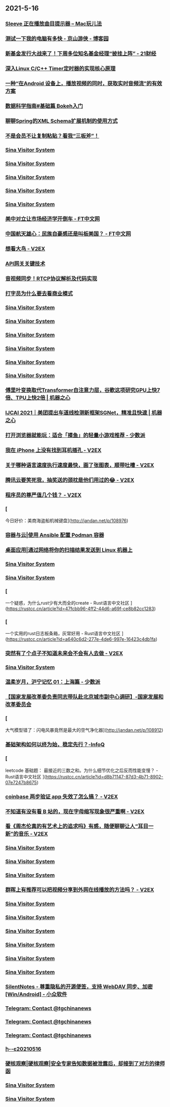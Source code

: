 
## 2021-5-16

### [Sleeve 正在播放曲目提示器 – Mac玩儿法](https://www.waerfa.com/sleeve-review)

### [测试一下我的电脑有多快 - 京山游侠 - 博客园](http://www.cnblogs.com/youxia/p/linux037.html)

### [新基金发行大战来了！下周多位知名基金经理“披挂上阵” - 21财经](https://m.21jingji.com/article/20210516/herald/3401c53735d4550d3e256fa4bca30e59.html)

### [深入Linux C/C++ Timer定时器的实现核心原理](https://www.infoq.cn/article/a38371a552d7c497b294c2d66)

### [一种“在Android 设备上，播放视频的同时，获取实时音频流”的有效方案](https://www.infoq.cn/article/8f6fe3be58fe14b80e0bee86a)

### [数据科学指南#基础篇 Bokeh入门](https://www.infoq.cn/article/c9b172d97e7f0ca812b02faa1)

### [聊聊Spring的XML Schema扩展机制的使用方式](https://www.infoq.cn/article/37bad125278f030b476d62584)

### [不是会员不让复制粘贴？看我“三板斧”！](https://www.infoq.cn/article/9cf8f4a7870e92beed755c3e2)

### [Sina Visitor System](https://weibo.com/1715118170/KfHsheXM3)

### [Sina Visitor System](https://weibo.com/1715118170/KfHlJv5YX)

### [Sina Visitor System](https://weibo.com/1715118170/KfHls5fDN)

### [Sina Visitor System](https://weibo.com/1642628345/KfHjag64S)

### [Sina Visitor System](https://weibo.com/1642628345/KfHihDhNj)

### [美中对立让市场经济学开倒车 - FT中文网](http://www.ftchinese.com/story/001092443)

### [中国航天雄心：民族自豪感还是叫板美国？ - FT中文网](http://www.ftchinese.com/story/001092429)

### [想看大鸟 - V2EX](https://www.v2ex.com/t/777058)

### [API网关关键技术](https://www.infoq.cn/article/8fbba9ce10d1bd290cd208eff)

### [音视频同步！RTCP协议解析及代码实现](https://www.infoq.cn/article/c9b5fe3d10e0faf9a60928fc5)

### [打字员为什么要去看商业模式](https://www.infoq.cn/article/df8935179f0a3ffdb6ba8109a)

### [Sina Visitor System](https://weibo.com/1746173800/KfIeykAn7)

### [Sina Visitor System](https://weibo.com/1746173800/KfHQciiSm)

### [Sina Visitor System](https://weibo.com/1715118170/KfIf052GE)

### [Sina Visitor System](https://weibo.com/1715118170/KfHR2kSPT)

### [Sina Visitor System](https://weibo.com/1715118170/KfHQDtllz)

### [Sina Visitor System](https://weibo.com/1642628345/KfI4faB2e)

### [傅里叶变换取代Transformer自注意力层，谷歌这项研究GPU上快7倍、TPU上快2倍 | 机器之心](https://www.jiqizhixin.com/articles/2021-05-16)

### [IJCAI 2021｜美团提出车道线检测新框架SGNet，精准且快速 | 机器之心](https://www.jiqizhixin.com/articles/2021-05-16-2)

### [打开浏览器就能玩：适合「摸鱼」的轻量小游戏推荐 - 少数派](https://sspai.com/post/66601)

### [我在 iPhone 上没有找到耳机插孔 - V2EX](https://www.v2ex.com/t/777185)

### [关于哪种语言速度执行速度最快，画了张图表，顺带吐槽 - V2EX](https://www.v2ex.com/t/777179)

### [腾讯云要笑死我，抽奖送的颈枕是他们用过的😂 - V2EX](https://www.v2ex.com/t/777154)

### [程序员的尊严值几个钱？ - V2EX](https://www.v2ex.com/t/777128)

### [
今日好价：美商海盗船机械键盘](http://jandan.net/p/108976)

### [容器与云|使用 Ansible 配置 Podman 容器](https://linux.cn/article-13396-1.html?utm_source=rss&utm_medium=rss)

### [桌面应用|通过网络将你的扫描结果发送到 Linux 机器上](https://linux.cn/article-13395-1.html?utm_source=rss&utm_medium=rss)

### [Sina Visitor System](https://weibo.com/1715118170/KfJ1odWvv)

### [Sina Visitor System](https://weibo.com/1715118170/KfIDlrhMj)

### [
一个疑惑，为什么rust少有大而全的create - Rust语言中文社区
](https://rustcc.cn/article?id=47fcbb96-4ff2-44d6-a69f-ce8b82cc1283)

### [
一个实用的rust日志板条箱，灰常好用 - Rust语言中文社区
](https://rustcc.cn/article?id=a640c6d2-277e-4de6-997e-16423c4db1fa)

### [突然有了个点子不知道未来会不会有人去做 - V2EX](https://www.v2ex.com/t/777207)

### [Sina Visitor System](https://weibo.com/1715118170/KfJyjcSi3)

### [温柔岁月，沪宁记忆 01：上海篇 - 少数派](https://sspai.com/post/66478)

### [【国家发展改革委负责同志带队赴北京城市副中心调研】-国家发展和改革委员会 ](https://www.ndrc.gov.cn/xwdt/xwfb/202105/t20210516_1279940.html)

### [
大气模型错了：闪电风暴竟然是最大的空气净化器](http://jandan.net/p/108912)

### [基础架构如何以终为始，稳定先行？-InfoQ](https://www.infoq.cn/article/Hl3tFZeUQvTPtdL4vwci)

### [
leetcode 基础题： 最接近的三数之和。为什么细节优化之后反而性能变慢？ - Rust语言中文社区
](https://rustcc.cn/article?id=d8b71147-87d3-4b71-8902-07e7247b8675)

### [coinbase 两步验证 app 失效了怎么搞？ - V2EX](https://www.v2ex.com/t/777188)

### [不知道有没有看 B 站的，现在字母缩写现象很严重啊 - V2EX](https://www.v2ex.com/t/777184)

### [看《周杰伦真的有艺术上的追求吗》有感，随便聊聊让人“耳目一新”的音乐 - V2EX](https://www.v2ex.com/t/777161)

### [Sina Visitor System](https://weibo.com/1402400261/KfKa7iUNa)

### [Sina Visitor System](https://weibo.com/1402400261/KfK9D8npP)

### [Sina Visitor System](https://weibo.com/1402400261/KfKeRzb9d)

### [群晖上有推荐可以把视频分享到外网在线播放的方法吗？ - V2EX](https://www.v2ex.com/t/777222)

### [Sina Visitor System](https://weibo.com/1402400261/KfKnxpddX)

### [Sina Visitor System](https://weibo.com/1402400261/KfKnotYw1)

### [Sina Visitor System](https://weibo.com/1402400261/KfKlM7D4b)

### [Sina Visitor System](https://weibo.com/1402400261/KfKiza61i)

### [Sina Visitor System](https://weibo.com/1402400261/KfKBLu1e2)

### [Sina Visitor System](https://weibo.com/1402400261/KfKwFjvbN)

### [SilentNotes - 尊重隐私的开源便签，支持 WebDAV 同步、加密[Win/Android] - 小众软件](https://www.appinn.com/silentnotes/)

### [Telegram: Contact @tgchinanews](https://t.me/tgchinanews/1223)

### [Telegram: Contact @tgchinanews](https://t.me/tgchinanews/1222)

### [Telegram: Contact @tgchinanews](https://t.me/tgchinanews/1221)

### [ի--ͼ20210516](https://www.dapenti.com/blog/more.asp?name=xilei&id=157021)

### [硬核观察|硬核观察|安全专家告知数据被泄露后，却接到了对方的律师函](https://linux.cn/article-13397-1.html?utm_source=rss&utm_medium=rss)

### [Sina Visitor System](https://weibo.com/1402400261/KfKMEjU0G)

### [Sina Visitor System](https://weibo.com/1715118170/KfLnJAvJG)